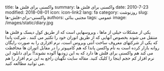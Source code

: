title: واکسنی برای فلش ها
summary: واکسنی برای فلش ها
date: 2010-7-23
modified: 2018-08-01
icon:  icon-link2
lang: fa
category: روزنوشت
slug: واکسنی-برای-فلش-ها
authors: مجتبی بنائی
tags: عمومی
image: /images/static/diary.jpg

یکی از مشکلات خیلی از ماها ، ویروسهایی است که از طریق کول دیسک و فلش ها منتقل می شوند بخصوص آنهایی که از طریق اتوران خود را تکثیر می کنند . شرکت پاندا که یکی از شرکتهای معروف ساخت آنتی ویروس است، نرم افزاری را به صورت رایگان روانه بازار کرده است به نام واکسن پاندا که هم کامپیوتر را در مقابل اتوران ها محافظت می کند هم واکسنی برای فلش ها دارد که به این زودیها آلوده نشوند!!  برای دانلود این نرم افزار کم حجم اینجا را کلیک کنید. مقاله سایت نگهبان راجع به این نرم افزار را هم می توانید مطالعه کنید.